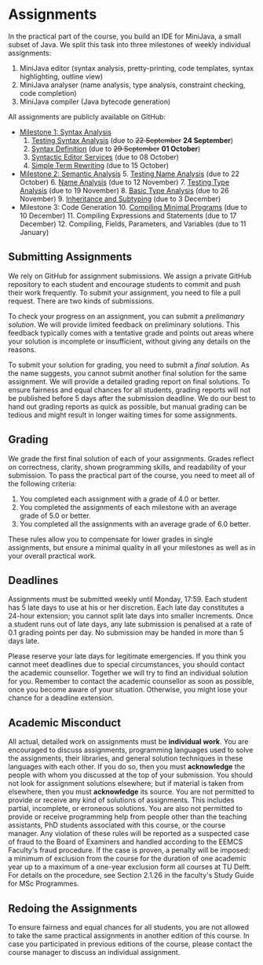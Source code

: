 # Assignments

In the practical part of the course, you build an IDE for MiniJava, a small subset of Java.
We split this task into three milestones of weekly individual assignments:


1. MiniJava editor (syntax analysis, pretty-printing, code templates, syntax highlighting, outline view)
2. MiniJava analyser (name analysis, type analysis, constraint checking, code completion)
3. MiniJava compiler (Java bytecode generation)

All assignments are publicly available on GitHub:

* [Milestone 1: Syntax Analysis](milestone1-editor)
  1. [Testing Syntax Analysis](milestone1-editor/day1.md) (due to ~~22 September~~ **24 September**)
  2. [Syntax Definition](milestone1-editor/day2.md) (due to ~~29 September~~ **01 October**)
  3. [Syntactic Editor Services](milestone1-editor/day3.md) (due to 08 October)
  4. [Simple Term Rewriting](milestone1-editor/day4.md) (due to 15 October)
* [Milestone 2: Semantic Analysis](milestone2-analysis)
  5. [Testing Name Analysis](milestone2-analysis/day5.md) (due to 22 October)
  6. [Name Analysis](milestone2-analysis/day6.md) (due to 12 November)
  7. [Testing Type Analysis](milestone2-analysis/day7.md) (due to 19 November)
  8. [Basic Type Analysis](milestone2-analysis/day8.md) (due to 26 November)
  9. [Inheritance and Subtyping](milestone2-analysis/day9.md) (due to 3 December)
* Milestone 3: Code Generation
  10. [Compiling Minimal Programs](milestone3-analysis/day10.md) (due to 10 December)
  11. Compiling Expressions and Statements (due to 17 December)
  12. Compiling, Fields, Parameters, and Variables (due to 11 January)

## Submitting Assignments

We rely on GitHub for assignment submissions.
We assign a private GitHub repository to each student and encourage students to commit and push their work frequently.
To submit your assignment, you need to file a pull request.
There are two kinds of submissions.

To check your progress on an assignment, you can submit a *prelimanary solution*.
We will provide limited feedback on preliminary solutions.
This feedback typically comes with a tentative grade and points out areas where your solution is incomplete or insufficient, without giving any details on the reasons.

To submit your solution for grading, you need to submit a *final solution*.
As the name suggests, you cannot submit another final solution for the same assignment.
We will provide a detailed grading report on final solutions.
To ensure fairness and equal chances for all students, grading reports will not be published before 5 days after the submission deadline.
We do our best to hand out grading reports as quick as possible, but manual grading can be tedious and might result in longer waiting times for some assignments.

## Grading

We grade the first final solution of each of your assignments.
Grades reflect on correctness, clarity, shown programming skills, and readability of your submission.
To pass the practical part of the course, you need to meet all of the following criteria:

1. You completed each assignment with a grade of 4.0 or better.
2. You completed the assignments of each milestone with an average grade of 5.0 or better.
3. You completed all the assignments with an average grade of 6.0 better.

These rules allow you to compensate for lower grades in single assignments, but ensure a minimal quality in all your milestones as well as in your overall practical work.

## Deadlines

Assignments must be submitted weekly until Monday, 17:59. 
Each student has 5 late days to use at his or her discretion. 
Each late day constitutes a 24-hour extension; you cannot split late days into smaller increments. 
Once a student runs out of late days, any late submission is penalised at a rate of 0.1 grading points per day. 
No submission may be handed in more than 5 days late.

Please reserve your late days for legitimate emergencies. 
If you think you cannot meet deadlines due to special circumstances, you should contact the academic counsellor.
Together we will try to find an individual solution for you. 
Remember to contact the academic counsellor as soon as possible, once you become aware of your situation.
Otherwise, you might lose your chance for a deadline extension.

## Academic Misconduct

All actual, detailed work on assignments must be **individual work**. 
You are encouraged to discuss assignments, programming languages used to solve the assignments, their libraries, and general solution techniques in these languages with each other. 
If you do so, then you must **acknowledge** the people with whom you discussed at the top of your submission. 
You should not look for assignment solutions elsewhere; but if material is taken from elsewhere, then you must **acknowledge** its source. 
You are not permitted to provide or receive any kind of solutions of assignments. 
This includes partial, incomplete, or erroneous solutions. 
You are also not permitted to provide or receive programming help from people other than the teaching assistants, PhD students associated with this course, or the course manager.
Any violation of these rules will be reported as a suspected case of fraud to the Board of Examiners and handled according to the EEMCS Faculty's fraud procedure. 
If the case is proven, a penalty will be imposed: a minimum of exclusion from the course for the duration of one academic year up to a maximum of a one-year exclusion form all courses at TU Delft. 
For details on the procedure, see Section 2.1.26 in the faculty's Study Guide for MSc Programmes.

## Redoing the Assignments

To ensure fairness and equal chances for all students, you are not allowed to take the same practical assignments in another edition of this course. 
In case you participated in previous editions of the course, please contact the course manager to discuss an individual assignment.
